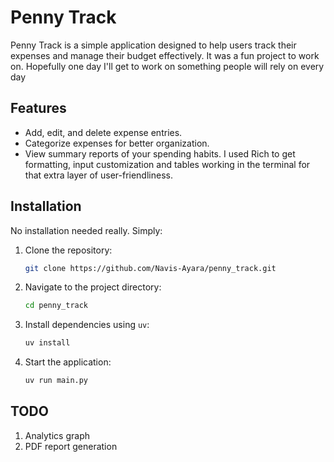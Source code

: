 # Penny Track

Penny Track is a simple application designed to help users track their expenses and manage their budget effectively.
It was a fun project to work on. Hopefully one day I'll get to work on something people will rely on every day

## Features

- Add, edit, and delete expense entries.
- Categorize expenses for better organization.
- View summary reports of your spending habits. I used Rich to get formatting, input customization and tables working in the terminal for that extra layer of user-friendliness.

## Installation

No installation needed really. Simply:

1. Clone the repository:

    ```bash
    git clone https://github.com/Navis-Ayara/penny_track.git
    ```

2. Navigate to the project directory:

    ```bash
    cd penny_track
    ```

3. Install dependencies using `uv`:

    ```bash
    uv install
    ```

4. Start the application:

    ```bash
    uv run main.py
    ```

## TODO

1. Analytics graph
2. PDF report generation
